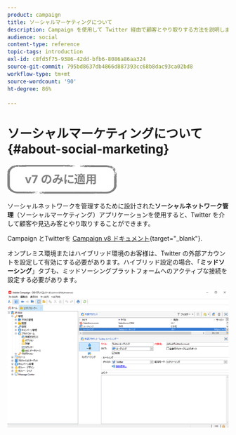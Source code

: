 ```yaml
---
product: campaign
title: ソーシャルマーケティングについて
description: Campaign を使用して Twitter 経由で顧客とやり取りする方法を説明します
audience: social
content-type: reference
topic-tags: introduction
exl-id: c8fd5f75-9386-42dd-bfb6-8086a86aa324
source-git-commit: 795bd8637db4866d887393cc68b8dac93ca02bd8
workflow-type: tm+mt
source-wordcount: '90'
ht-degree: 86%

---
```


# ソーシャルマーケティングについて{#about-social-marketing}

![](../../assets/v7-only.svg)

ソーシャルネットワークを管理するために設計された&#x200B;**ソーシャルネットワーク管理**（ソーシャルマーケティング）アプリケーションを使用すると、Twitter を介して顧客や見込み客とやり取りすることができます。

Campaign とTwitterを [Campaign v8 ドキュメント](https://experienceleague.adobe.com/docs/campaign/campaign-v8/connect/ac-tw.html?lang=ja){target="_blank"}.

オンプレミス環境またはハイブリッド環境のお客様は、Twitter の外部アカウントを設定して有効にする必要があります。ハイブリッド設定の場合、「**ミッドソーシング**」タブも、ミッドソーシングプラットフォームへのアクティブな接続を設定する必要があります。

![](assets/tw-external-account.png)

